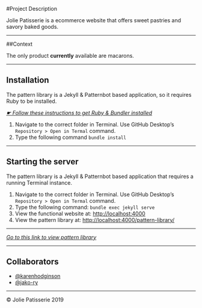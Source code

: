 #Project Description

Jolie Patisserie is a ecommerce website that offers sweet pastries and savory baked goods.

---

##Context

The only product **currently** available are macarons.

---

## Installation

The pattern library is a Jekyll & Patternbot based application, so it requires Ruby to be installed.

[*☛ Follow these instructions to get Ruby & Bundler installed*](https://learn-the-web.algonquindesign.ca/courses/web-dev-4/install-more-developer-tools/)

1. Navigate to the correct folder in Terminal. Use GitHub Desktop’s `Repository > Open in Termal` command.
2. Type the following command `bundle install`

---

## Starting the server

The pattern library is a Jekyll & Patternbot based application that requires a running Terminal instance.

1. Navigate to the correct folder in Terminal. Use GitHub Desktop’s `Repository > Open in Termal` command.
2. Type the following command: `bundle exec jekyll serve`
3. View the functional website at: [http://localhost:4000](http://localhost:4000)
4. View the pattern library at: [http://localhost:4000/pattern-library/](http://localhost:4000/pattern-library/)

---

[*Go to this link to view pattern library*](https://flamboyant-hypatia-1bd01a.netlify.com/pattern-library/#brand)

---

## Collaborators

- [@karenhodginson](https://github.com/karenhodkinson)
- [@jako-ry](https://github.com/jako-ry)

---

&copy; Jolie Patisserie 2019
